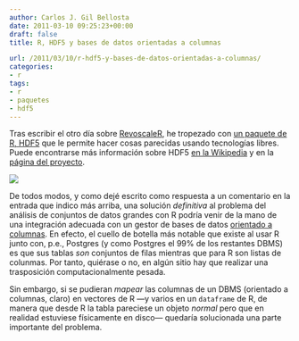 ```yaml
---
author: Carlos J. Gil Bellosta
date: 2011-03-10 09:25:23+00:00
draft: false
title: R, HDF5 y bases de datos orientadas a columnas

url: /2011/03/10/r-hdf5-y-bases-de-datos-orientadas-a-columnas/
categories:
- r
tags:
- r
- paquetes
- hdf5
---
```


Tras escribir el otro día sobre [RevoscaleR](http://www.datanalytics.com/blog/2011/03/04/1680/), he tropezado con [un paquete de R, HDF5](http://cran.r-project.org/web/packages/hdf5/index.html) que le permite hacer cosas parecidas usando tecnologías libres. Puede encontrarse más información sobre HDF5 [en la Wikipedia](http://en.wikipedia.org/wiki/Hierarchical_Data_Format) y en la [página del proyecto](http://www.hdfgroup.org/HDF5/whatishdf5.html).

[![](/wp-uploads/2011/03/hdf_logo.jpg)
](/wp-uploads/2011/03/hdf_logo.jpg)

De todos modos, y como dejé escrito como respuesta a un comentario en la entrada que indico más arriba, una solución _definitiva_ al problema del análisis de conjuntos de datos grandes con R podría venir de la mano de una integración adecuada con un gestor de bases de datos [orientado a columnas](http://en.wikipedia.org/wiki/Column-oriented_DBMS). En efecto, el cuello de botella más notable que existe al usar R junto con, p.e., Postgres (y como Postgres el 99% de los restantes DBMS) es que sus tablas _son_ conjuntos de filas mientras que para R son listas de colunmas. Por tanto, quiérase o no, en algún sitio hay que realizar una trasposición computacionalmente pesada.

Sin embargo, si se pudieran _mapear_ las columnas de un DBMS (orientado a columnas, claro) en vectores de R —y varios en un `dataframe` de R, de manera que desde R la tabla pareciese un objeto _normal_ pero que en realidad estuviese físicamente en disco— quedaría solucionada una parte importante del problema.
